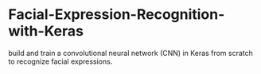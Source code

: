 # Facial-Expression-Recognition-with-Keras
build and train a convolutional neural network (CNN) in Keras from scratch to recognize facial expressions.
